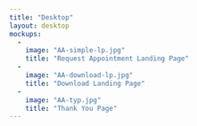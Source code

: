 ```yaml
---
title: "Desktop"
layout: desktop
mockups:
  -
    image: "AA-simple-lp.jpg"
    title: "Request Appointment Landing Page"
  -
    image: "AA-download-lp.jpg"
    title: "Download Landing Page"
  -
    image: "AA-typ.jpg"
    title: "Thank You Page"
---
```

